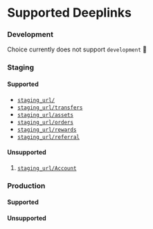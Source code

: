 # Supported Deeplinks

<h3>Development</h3>

Choice currently does not support `development` 🚧

<h3>Staging</h3>

<h4>Supported</h4>

* [`staging_url/`](https://retail-staging.kingdomtrust.com/)
* [`staging_url/transfers`](https://retail-staging.kingdomtrust.com/transfers)
* [`staging_url/assets`](https://retail-staging.kingdomtrust.com/assets)
* [`staging_url/orders`](https://retail-staging.kingdomtrust.com/orders)
* [`staging_url/rewards`](https://retail-staging.kingdomtrust.com/rewards)
* [`staging_url/referral`](https://retail-staging.kingdomtrust.com/referral?=example)

<h4>Unsupported</h4>

1. [`staging_url/Account`](https://retail-staging.kingdomtrust.com/Account)

<h3>Production</h3>

<h4>Supported</h4>

<!-- 1. [`https://retail-staging.kingdomtrust.com/`](https://retail-staging.kingdomtrust.com/) -->

<h4>Unsupported</h4>

<!-- 1. [`https://retail-staging.kingdomtrust.com/Account`](https://retail-staging.kingdomtrust.com/Account)
 -->
